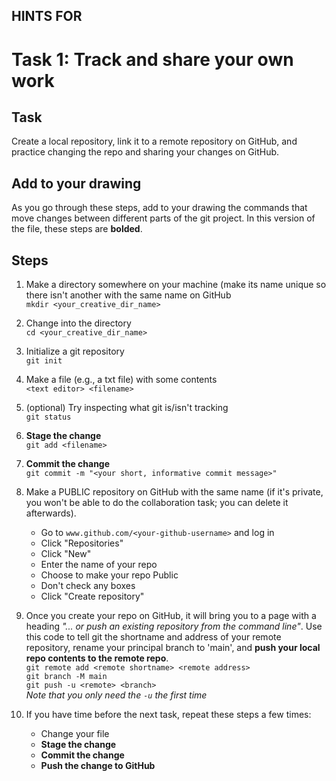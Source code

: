 ## HINTS FOR
# Task 1: Track and share your own work

## Task
Create a local repository, link it to a remote repository on GitHub, and practice changing the repo and sharing your changes on GitHub.

## Add to your drawing
As you go through these steps, add to your drawing the commands that move changes between different parts of the git project. In this version of the file, these steps are **bolded**.

## Steps
1. Make a directory somewhere on your machine (make its name unique so there isn't another with the same name on GitHub\
`mkdir <your_creative_dir_name>`

2. Change into the directory\
`cd <your_creative_dir_name>`

3. Initialize a git repository\
`git init`

4. Make a file (e.g., a txt file) with some contents\
`<text editor> <filename>`

5. (optional) Try inspecting what git is/isn't tracking\
`git status`

6. **Stage the change**\
`git add <filename>`

1. **Commit the change**\
`git commit -m "<your short, informative commit message>"`

8. Make a PUBLIC repository on GitHub with the same name (if it's private, you won't be able to do the collaboration task; you can delete it afterwards).    
   - Go to `www.github.com/<your-github-username>` and log in
   - Click "Repositories"
   - Click "New"
   - Enter the name of your repo
   - Choose to make your repo Public
   - Don't check any boxes
   - Click "Create repository"    

9. Once you create your repo on GitHub, it will bring you to a page with a heading *"... or push an existing repository from the command line"*. Use this code to tell git the shortname and address of your remote repository, rename your principal branch to 'main', and **push your local repo contents to the remote repo**.\
`git remote add <remote shortname> <remote address>`\
`git branch -M main`\
`git push -u <remote> <branch>`\
*Note that you only need the `-u` the first time*

10. If you have time before the next task, repeat these steps a few times:
      - Change your file
      - **Stage the change**
      - **Commit the change**
      - **Push the change to GitHub**